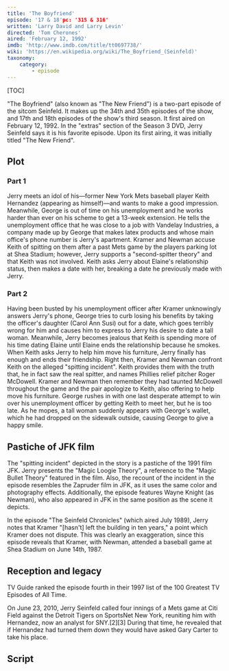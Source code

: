 ```yaml
---
title: 'The Boyfriend'
episode: '17 & 18'pc: '315 & 316'
written: 'Larry David and Larry Levin'
directed: 'Tom Cherones'
aired: 'February 12, 1992'
imdb: 'http://www.imdb.com/title/tt0697738/'
wiki: 'https://en.wikipedia.org/wiki/The_Boyfriend_(Seinfeld)'
taxonomy:
    category:
        - episode
---
```


[TOC]

"The Boyfriend" (also known as "The New Friend") is a two-part episode of the sitcom Seinfeld. It makes up the 34th and 35th episodes of the show, and 17th and 18th episodes of the show's third season. It first aired on February 12, 1992. In the "extras" section of the Season 3 DVD, Jerry Seinfeld says it is his favorite episode. Upon its first airing, it was initially titled "The New Friend".

## Plot

### Part 1

Jerry meets an idol of his—former New York Mets baseball player Keith Hernandez (appearing as himself)—and wants to make a good impression. Meanwhile, George is out of time on his unemployment and he works harder than ever on his scheme to get a 13-week extension. He tells the unemployment office that he was close to a job with Vandelay Industries, a company made up by George that makes latex products and whose main office's phone number is Jerry's apartment. Kramer and Newman accuse Keith of spitting on them after a past Mets game by the players parking lot at Shea Stadium; however, Jerry supports a "second-spitter theory" and that Keith was not involved. Keith asks Jerry about Elaine's relationship status, then makes a date with her, breaking a date he previously made with Jerry.

### Part 2

Having been busted by his unemployment officer after Kramer unknowingly answers Jerry's phone, George tries to curb losing his benefits by taking the officer's daughter (Carol Ann Susi) out for a date, which goes terribly wrong for him and causes him to express to Jerry his desire to date a tall woman. Meanwhile, Jerry becomes jealous that Keith is spending more of his time dating Elaine until Elaine ends the relationship because he smokes. When Keith asks Jerry to help him move his furniture, Jerry finally has enough and ends their friendship. Right then, Kramer and Newman confront Keith on the alleged "spitting incident". Keith provides them with the truth that, he in fact saw the real spitter, and names Phillies relief pitcher Roger McDowell. Kramer and Newman then remember they had taunted McDowell throughout the game and the pair apologize to Keith, also offering to help move his furniture. George rushes in with one last desperate attempt to win over his unemployment officer by getting Keith to meet her, but he is too late. As he mopes, a tall woman suddenly appears with George's wallet, which he had dropped on the sidewalk outside, causing George to give a happy smile.

## Pastiche of JFK film

The "spitting incident" depicted in the story is a pastiche of the 1991 film JFK. Jerry presents the "Magic Loogie Theory", a reference to the "Magic Bullet Theory" featured in the film. Also, the recount of the incident in the episode resembles the Zapruder film in JFK, as it uses the same color and photography effects. Additionally, the episode features Wayne Knight (as Newman), who also appeared in JFK in the same position as the scene it depicts.

In the episode "The Seinfeld Chronicles" (which aired July 1989), Jerry notes that Kramer "[hasn't] left the building in ten years," a point which Kramer does not dispute. This was clearly an exaggeration, since this episode reveals that Kramer, with Newman, attended a baseball game at Shea Stadium on June 14th, 1987.

## Reception and legacy

TV Guide ranked the episode fourth in their 1997 list of the 100 Greatest TV Episodes of All Time.

On June 23, 2010, Jerry Seinfeld called four innings of a Mets game at Citi Field against the Detroit Tigers on SportsNet New York, reuniting him with Hernandez, now an analyst for SNY.[2][3] During that time, he revealed that if Hernandez had turned them down they would have asked Gary Carter to take his place.

## Script

